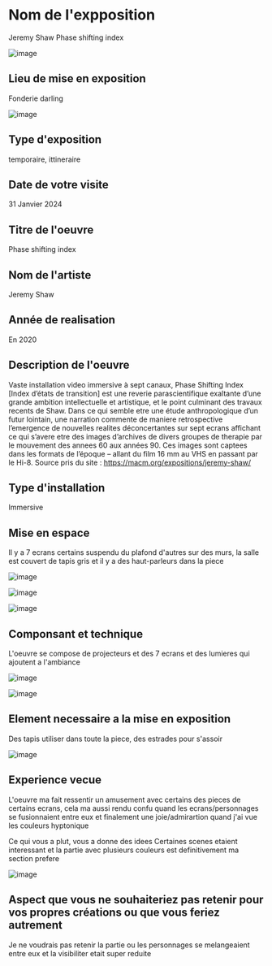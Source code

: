 # Nom de l'expposition
Jeremy Shaw Phase shifting index

![image](image/inscription.png)

## Lieu de mise en exposition 
Fonderie darling

![image](image/Entree.png)

## Type d'exposition
temporaire, ittineraire

## Date de votre visite
31 Janvier 2024

## Titre de l'oeuvre
Phase shifting index

## Nom de l'artiste
Jeremy Shaw

## Année de realisation
En 2020

## Description de l'oeuvre
Vaste installation video immersive à sept canaux, Phase Shifting Index [Index d’états de transition] est une reverie parascientifique exaltante d’une grande ambition intellectuelle et artistique, et le point culminant des travaux recents de Shaw. Dans ce qui semble etre une étude anthropologique d’un futur lointain, une narration commente de maniere retrospective l’emergence de nouvelles realites déconcertantes sur sept ecrans affichant ce qui s’avere etre des images d’archives de divers groupes de therapie par le mouvement des annees 60 aux années 90. Ces images sont captees dans les formats de l’époque – allant du film 16 mm au VHS en passant par le Hi-8. Source pris du site : https://macm.org/expositions/jeremy-shaw/

## Type d'installation
Immersive

## Mise en espace
Il y a 7 ecrans certains suspendu du plafond d'autres sur des murs, la salle est couvert de tapis gris et il y a des haut-parleurs dans la piece

![image](image/plan.png)

![image](image/ecran_2.png)

![image](image/ecran_1.png)

## Componsant et technique
L'oeuvre se compose de projecteurs et des 7 ecrans et des lumieres qui ajoutent a l'ambiance

![image](image/ecran_5.png)

![image](image/ecran_10.png)

## Element necessaire a la mise en exposition 
Des tapis utiliser dans toute la piece, des estrades pour s'assoir

![image](image/ecran_4.png)

## Experience vecue
L'oeuvre ma fait ressentir un amusement avec certains des pieces de certains ecrans, cela ma aussi rendu confu quand les ecrans/personnages se fusionnaient entre eux et finalement une joie/admirartion quand j'ai vue les couleurs hyptonique 

Ce qui vous a plut, vous a donne des idees
Certaines scenes etaient interessant et la partie avec plusieurs couleurs est definitivement ma section prefere

![image](image/couleur.png)

## Aspect que vous ne souhaiteriez pas retenir pour vos propres créations ou que vous feriez autrement
Je ne voudrais pas retenir la partie ou les personnages se melangeaient entre eux et la visibiliter etait super reduite
